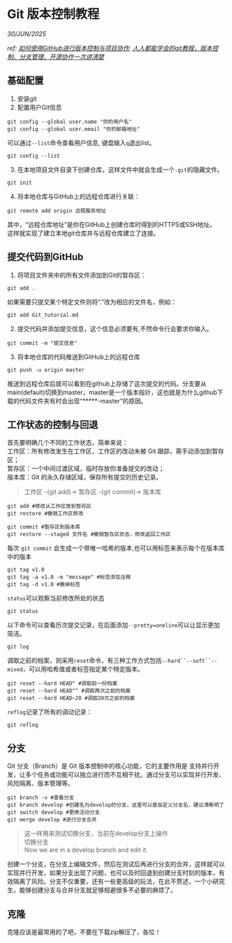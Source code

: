 # Git 版本控制教程

_30/JUN/2025_  

_ref: [如何使用GitHub进行版本控制与项目协作](https://zhuanlan.zhihu.com/p/685785542);
[人人都能学会的git教程，版本控制、分支管理、开源协作一次讲清楚](https://www.bilibili.com/video/BV1B3fQYYEzY)_

## 基础配置

1. 安装git
2. 配置用户Git信息

```git
git config --global user.name "你的用户名"
git config --global user.email "你的邮箱地址"
```

可以通过`--list`命令查看用户信息, 键盘输入`q`退出list。

```
git config --list
```

3. 在本地项目文件目录下创建仓库，这样文件中就会生成一个`.git`的隐藏文件。

```
git init
```

4. 将本地仓库与GitHub上的远程仓库进行关联：

```
git remote add origin 远程服务地址
```

其中，“远程仓库地址”是你在GitHub上创建仓库时得到的HTTPS或SSH地址。  
这样就实现了建立本地git仓库并与远程仓库建立了连接。

## 提交代码到GitHub

1. 将项目文件夹中的所有文件添加到Git的暂存区：

```
git add .
```

如果需要只提交某个特定文件则将“.”改为相应的文件名，例如：

```
git add Git_tutorial.md
```

2. 提交代码并添加提交信息，这个信息必须要有,不然命令行会要求你输入。

   
```
git commit -m "提交信息"
```

3. 将本地仓库的代码推送到GitHub上的远程仓库

```
git push -u origin master
```

推送到远程仓库后就可以看到在github上存储了这次提交的代码。分支要从main(default)切换到master，master是一个版本指针，这也就是为什么github下载的代码文件夹有时会出现“*****-master”的原因。

## 工作状态的控制与回退

首先要明确几个不同的工作状态，简单来说：  
工作区：所有修改发生在工作区，工作区的改动未被 Git 跟踪，需手动添加到暂存区；  
暂存区：一个中间过渡区域，临时存放你准备提交的改动；  
版本库：Git 的永久存储区域，保存所有提交的历史记录。  

>工作区 -(git add)-> 暂存区 -(git commit)-> 版本库


```
git add #修改从工作区放到暂存区
git restore #撤销工作区修改
```

```
git commit #暂存区到版本库
git restore --staged 文件名 #撤销暂存区状态，修改返回工作区
```

每次 `git commit` 会生成一个带唯一哈希的版本,也可以用标签来表示每个在版本库中的版本

```
git tag v1.0
git tag -a v1.0 -m "message" #标签添加注释
git tag -d v1.0 #撕掉标签
```

`status`可以观察当前修改所处的状态
```
git status
```

以下命令可以查看历次提交记录，在后面添加`--pretty=oneline`可以让显示更加简洁。
```
git log
```

调取之前的档案，则采用`reset`命令，有三种工作方式包括`--hard``--soft``--mixed`，可以用哈希值或者标签指定某个特定版本。

```
git reset --hard HEAD^ #调取前一份档案
git reset --hard HEAD^^ #调取两次之前的档案
git reset --hard HEAD~20 #调取20次之前的档案
```

`reflog`记录了所有的调动记录：

```
git reflog
```

## 分支

Git 分支（Branch）是 Git 版本控制中的核心功能，它的主要作用是 支持并行开发，让多个任务或功能可以独立进行而不互相干扰。通过分支可以实现并行开发、风险隔离、版本管理等。

```
git branch -v #查看分支
git branch develop #创建名为develop的分支，这里可以是自定义分支名，建议清晰明了
git switch develop #更换活动分支
git merge develop #进行分支合并
```

> 这一样用来测试切换分支，当前在develop分支上操作  
> 切换分支  
> Now we are in a develop branch and edit it.
>

创建一个分支，在分支上编辑文件，然后在测试后再进行分支的合并，这样就可以实现并行开发，如果分支出现了问题，也可以及时回退到创建分支时刻的版本，有效隔离了风险。分支不仅重要，还有一些更高级的玩法，在此不赘述，一个小研究生，能够创建分支与合并分支就足够规避很多不必要的麻烦了。

## 克隆

克隆应该是最常用的了吧，不要在下载zip解压了，各位！